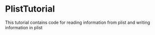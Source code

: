 # PlistTutorial
This tutorial contains code for reading information from plist and writing information in plist
